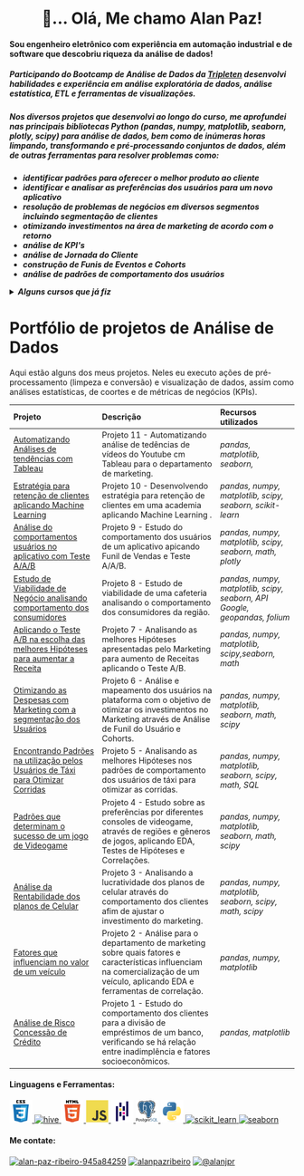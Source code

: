 <h1 align="center">👋... Olá, Me chamo Alan Paz!</h1>
<h4 align="left">Sou engenheiro eletrônico com experiência em automação industrial e de software que descobriu riqueza da análise de dados!</h4>
<h5 align="left">Participando do Bootcamp de Análise de Dados da <a href = 'https://tripleten.com/pt-bra/data-analyst/webinar/' taget ='_blank'>Tripleten</a> desenvolvi habilidades e experiência em análise exploratória de dados, análise estatística, ETL e ferramentas de visualizações.</h5>

<h5 align="left">Nos diversos projetos que desenvolvi ao longo do curso, me aprofundei nas principais bibliotecas Python (pandas, numpy, matplotlib, seaborn, plotly, scipy) para análise de dados, bem como de inúmeras horas limpando, transformando e pré-processando conjuntos de dados, além de outras ferramentas para resolver problemas como: 
<h5 align='left'>
<p align='left'> 
</p>
  
*  identificar padrões para oferecer o melhor produto ao cliente
*  identificar e analisar as preferências dos usuários para um novo aplicativo
*  resolução de problemas de negócios em diversos segmentos incluindo segmentação de clientes
*  otimizando investimentos na área de marketing de acordo com o retorno
*  análise de KPI's
*  análise de Jornada do Cliente
*  construção de Funis de Eventos e Cohorts
*  análise de padrões de comportamento dos usuários


<!--START_SECTION:table-->
<details>
<summary>Alguns cursos que já fiz</summary> 
  
| Curso | Lugar | Ano |
| :---: | :---: | :---: |
| Introduction to Power BI | DataCamp | 2022 |
| Computational Social Science | Coursera | 2023 |
| Modern Big Data Analysis with SQL | Coursera | 2023 |
| IBM Data Analytics with R| Coursera | 2023 |
| Google Data Analytics | Coursera | 2023 |
| Big Data 3.0 | Data Science Academy | 2022 |


</details>

# Portfólio de projetos de Análise de Dados

Aqui estão alguns dos meus projetos. Neles eu executo ações de pré-processamento (limpeza e conversão) e visualização de dados, assim como análises estatísticas, de coortes e de métricas de negócios (KPIs).

| Projeto               | Descrição                                                                                   | Recursos utilizados            |
|:--------------------- |:------------------------------------------------------------------------------------------- |:------------------------------ |
|[Automatizando Análises de tendências com Tableau](https://github.com/alanpazribeiro/Analise-Risco-Credito/blob/main/An%C3%A1lise%20de%20Risco%20de%20Empr%C3%A9stimo.ipynb)|Projeto 11 - Automatizando análise de tedências de vídeos do Youtube cm Tableau para o departamento de marketing.|*pandas, matplotlib, seaborn,*|
|[Estratégia para retenção de clientes aplicando Machine Learning](https://github.com/alanpazribeiro/Priorizando-Hipoteses-Aumentar-Receita/blob/main/Teste%20A_B%20aumentar%20a%20receita.ipynb "Aplicando o Teste A/B na escoha das melhores Hipóteses para aumentar a Receita")|Projeto 10 - Desenvolvendo estratégia para retenção de clientes em uma academia aplicando Machine Learning .|*pandas, numpy, matplotlib, scipy, seaborn, scikit-learn*|
|[Análise do comportamentos usuários no aplicativo com Teste A/A/B](https://github.com/alanpazribeiro/Priorizando-Hipoteses-Aumentar-Receita/blob/main/Teste%20A_B%20aumentar%20a%20receita.ipynb "Aplicando o Teste A/B na escoha das melhores Hipóteses para aumentar a Receita")|Projeto 9 - Estudo do comportamento dos usuários de um aplicativo apicando Funil de Vendas e Teste A/A/B.|*pandas, numpy, matplotlib, scipy, seaborn, math, plotly*|
|[Estudo de Viabilidade de Negócio analisando comportamento dos consumidores](https://github.com/alanpazribeiro/Priorizando-Hipoteses-Aumentar-Receita/blob/main/Teste%20A_B%20aumentar%20a%20receita.ipynb "Aplicando o Teste A/B na escoha das melhores Hipóteses para aumentar a Receita")|Projeto 8 - Estudo de viabilidade de uma cafeteria analisando o comportamento dos consumidores da região.|*pandas, numpy, matplotlib, scipy, seaborn, API Google, geopandas, folium*|
|[Aplicando o Teste A/B na escolha das melhores Hipóteses para aumentar a Receita](https://github.com/alanpazribeiro/Priorizando-Hipoteses-Aumentar-Receita/blob/main/Teste%20A_B%20aumentar%20a%20receita.ipynb "Aplicando o Teste A/B na escoha das melhores Hipóteses para aumentar a Receita")|Projeto 7 - Analisando as melhores Hipóteses apresentadas pelo Marketing para aumento de Receitas aplicando o Teste A/B.|*pandas, numpy, matplotlib, scipy,seaborn, math*|
|[Otimizando as Despesas com Marketing com a segmentação dos Usuários](https://github.com/alanpazribeiro/Otimizando-Despesas-com-Marketing/blob/main/Otimiza%C3%A7%C3%A3o%20de%20Despesas%20com%20Marketing.ipynb "Otimizando as Despesas com Marketing")|Projeto 6 - Análise e mapeamento dos usuários na plataforma com o objetivo de otimizar os investimentos no Marketing através de Análise de Funil do Usuário e Cohorts.|*pandas, numpy, matplotlib, seaborn, math, scipy*|
|[Encontrando Padrões na utilização pelos Usuários de Táxi para Otimizar Corridas](https://github.com/alanpazribeiro/Priorizando-Hipoteses-Aumentar-Receita/blob/main/Teste%20A_B%20aumentar%20a%20receita.ipynb "Teste A/B na escoha das melhores Hipóteses para aumentar a Receita ")|Projeto 5 - Analisando as melhores Hipóteses nos padrões de comportamento dos usuários de táxi para otimizar as corridas.|*pandas, numpy, matplotlib, seaborn, scipy, math, SQL*|
|[Padrões que determinam o sucesso de um jogo de Videogame](https://github.com/diego-analytics/projetos_dados/blob/main/arquivos_projetos/Projeto_console_analysis.ipynb](https://github.com/alanpazribeiro/analise-sucesso-videograme/blob/main/Identifica%C3%A7%C3%A3o%20de%20Padr%C3%B5es%20no%20Sucesso%20de%20um%20Jogo.ipynb)]() "As características que determinam o sucesso dos videogames")|Projeto 4 - Estudo sobre as preferências por diferentes consoles de videogame, através de regiões e gêneros de jogos, aplicando EDA, Testes de Hipóteses e Correlações.|*pandas, numpy, matplotlib, seaborn, math, scipy*|
|[Análise da Rentabilidade dos planos de Celular](https://github.com/alanpazribeiro/Plano-de-Celular-mais-Rentavel/blob/main/Comport_Usuario_Telefonia.ipynb "Análise da Rentabilidade dos plaos de Celular")|Projeto 3 - Analisando a lucratividade dos planos de celular através do comportamento dos clientes afim de ajustar o investimento do marketing.|*pandas, numpy, matplotlib, seaborn, scipy, math, scipy*|
|[Fatores que influenciam no valor de um veículo](https://github.com/alanpazribeiro/Fatores-influenciam-no-valor-do-veiculo./blob/main/Fatores%20que%20influenciam%20os%20pre%C3%A7os%20dos%20ve%C3%ADculos.ipynb "Fatores que influenciam no valor de um veículo")|Projeto 2 - Análise para o departamento de marketing sobre quais fatores e características influenciam na comercialização de um veículo, aplicando EDA e ferramentas de correlação.|*pandas, numpy, matplotlib*|
|[Análise de Risco Concessão de Crédito](https://github.com/alanpazribeiro/Analise-Risco-Credito/blob/main/An%C3%A1lise%20de%20Risco%20de%20Empr%C3%A9stimo.ipynb)|Projeto 1 - Estudo do comportamento dos clientes para a divisão de empréstimos de um banco, verificando se há relação entre inadimplência e fatores socioeconômicos.|*pandas, matplotlib*|









<h4 align="left">Linguagens e Ferramentas:</h4>
<p align="left"> <a href="https://www.w3schools.com/css/" target="_blank" rel="noreferrer"> <img src="https://raw.githubusercontent.com/devicons/devicon/master/icons/css3/css3-original-wordmark.svg" alt="css3" width="40" height="40"/> </a> <a href="https://hive.apache.org/" target="_blank" rel="noreferrer"> <img src="https://www.vectorlogo.zone/logos/apache_hive/apache_hive-icon.svg" alt="hive" width="40" height="40"/> </a> <a href="https://www.w3.org/html/" target="_blank" rel="noreferrer"> <img src="https://raw.githubusercontent.com/devicons/devicon/master/icons/html5/html5-original-wordmark.svg" alt="html5" width="40" height="40"/> </a> <a href="https://developer.mozilla.org/en-US/docs/Web/JavaScript" target="_blank" rel="noreferrer"> <img src="https://raw.githubusercontent.com/devicons/devicon/master/icons/javascript/javascript-original.svg" alt="javascript" width="40" height="40"/> </a> <a href="https://pandas.pydata.org/" target="_blank" rel="noreferrer"> <img src="https://raw.githubusercontent.com/devicons/devicon/2ae2a900d2f041da66e950e4d48052658d850630/icons/pandas/pandas-original.svg" alt="pandas" width="40" height="40"/> </a> <a href="https://www.postgresql.org" target="_blank" rel="noreferrer"> <img src="https://raw.githubusercontent.com/devicons/devicon/master/icons/postgresql/postgresql-original-wordmark.svg" alt="postgresql" width="40" height="40"/> </a> <a href="https://www.python.org" target="_blank" rel="noreferrer"> <img src="https://raw.githubusercontent.com/devicons/devicon/master/icons/python/python-original.svg" alt="python" width="40" height="40"/> </a> <a href="https://scikit-learn.org/" target="_blank" rel="noreferrer"> <img src="https://upload.wikimedia.org/wikipedia/commons/0/05/Scikit_learn_logo_small.svg" alt="scikit_learn" width="40" height="40"/> </a> <a href="https://seaborn.pydata.org/" target="_blank" rel="noreferrer"> <img src="https://seaborn.pydata.org/_images/logo-mark-lightbg.svg" alt="seaborn" width="40" height="40"/> </a> </p>

<h4 align="left">Me contate:</h4>
<p align="left">
<a href="https://linkedin.com/in/alan-paz-ribeiro-945a84259" target="blank"><img align="center" src="https://raw.githubusercontent.com/rahuldkjain/github-profile-readme-generator/master/src/images/icons/Social/linked-in-alt.svg" alt="alan-paz-ribeiro-945a84259" height="30" width="40" /></a>
<a href="https://kaggle.com/alanpazribeiro" target="blank"><img align="center" src="https://raw.githubusercontent.com/rahuldkjain/github-profile-readme-generator/master/src/images/icons/Social/kaggle.svg" alt="alanpazribeiro" height="30" width="40" /></a>
<a href="https://medium.com/@alanjpr" target="blank"><img align="center" src="https://raw.githubusercontent.com/rahuldkjain/github-profile-readme-generator/master/src/images/icons/Social/medium.svg" alt="@alanjpr" height="30" width="40" /></a>
</p>
